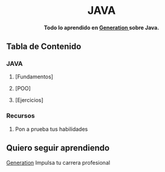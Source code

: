 
<h1 align="center">
  JAVA
</h1>

<h4 align="center"> Todo lo aprendido en  <a href="https://mexico.generation.org/" target="_blank"> Generation </a> sobre Java.</h4>

## Tabla de Contenido

### JAVA

1. [Fundamentos]

2. [POO]

3. [Ejercicios]

### Recursos

1. Pon a prueba tus habilidades


## Quiero seguir aprendiendo

[Generation](https://mexico.generation.org/) Impulsa tu carrera profesional



